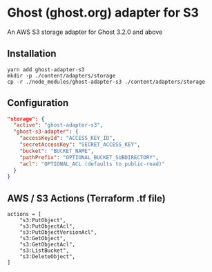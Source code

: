 # Ghost (ghost.org) adapter for S3

An AWS S3 storage adapter for Ghost 3.2.0 and above

## Installation

```shell
yarn add ghost-adapter-s3
mkdir -p ./content/adapters/storage
cp -r ./node_modules/ghost-adapter-s3 ./content/adapters/storage
```

## Configuration

```json
"storage": {
  "active": "ghost-adapter-s3",
  "ghost-s3-adapter": {
    "accessKeyId": "ACCESS_KEY_ID",
    "secretAccessKey": "SECRET_ACCESS_KEY",
    "bucket": "BUCKET_NAME",
    "pathPrefix": "OPTIONAL_BUCKET_SUBDIRECTORY",
    "acl": "OPTIONAL_ACL (defaults to public-read)"
  }
}
```

## AWS / S3 Actions (Terraform .tf file)

```
actions = [
    "s3:PutObject",
    "s3:PutObjectAcl",
    "s3:PutObjectVersionAcl",
    "s3:GetObject",
    "s3:GetObjectAcl",
    "s3:ListBucket",
    "s3:DeleteObject",
]
```
